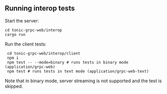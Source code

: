 ## Running interop tests

Start the server:

    cd tonic-grpc-web/interop
    cargo run
        
Run the client tests:
    
     cd tonic-grpc-web/interop/client
     npm i
     npm test -- --mode=binary # runs tests in binary mode (application/grpc-web)
     npm test # runs tests in text mode (application/grpc-web-text)
        
Note that in binary mode, server streaming is not supported and the test is skipped.    
    